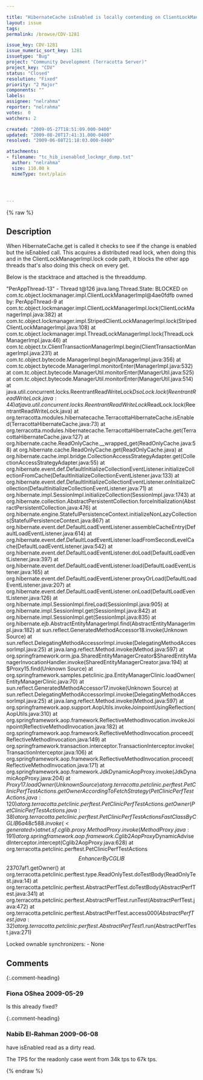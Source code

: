 ```yaml
---

title: "HibernateCache isEnabled is locally contending on ClientLockManagerImpl.lock"
layout: issue
tags: 
permalink: /browse/CDV-1281

issue_key: CDV-1281
issue_numeric_sort_key: 1281
issuetype: "Bug"
project: "Community Development (Terracotta Server)"
project_key: "CDV"
status: "Closed"
resolution: "Fixed"
priority: "2 Major"
components: ""
labels: 
assignee: "nelrahma"
reporter: "nelrahma"
votes:  0
watchers: 2

created: "2009-05-27T18:51:09.000-0400"
updated: "2009-08-20T17:41:31.000-0400"
resolved: "2009-06-08T21:18:03.000-0400"

attachments:
- filename: "tc_hib_isenabled_lockmgr_dump.txt"
  author: "nelrahma"
  size: 110.00 k
  mimeType: text/plain




---
```


{% raw %}

## Description

<div markdown="1" class="description">

When HibernateCache.get is called it checks to see if the change is enabled but the isEnabled call. This acquires a distributed read lock, when doing this
and in the ClientLockManagerImpl.lock code path, it blocks the other app threads that's also doing this check on every get.

Below is the stacktrace and attached is the threaddump.

"PerAppThread-13" - Thread t@126
   java.lang.Thread.State: BLOCKED on com.tc.object.lockmanager.impl.ClientLockManagerImpl@4ae0fdfb owned by: PerAppThread-9
	at com.tc.object.lockmanager.impl.ClientLockManagerImpl.lock(ClientLockManagerImpl.java:382)
	at com.tc.object.lockmanager.impl.StripedClientLockManagerImpl.lock(StripedClientLockManagerImpl.java:108)
	at com.tc.object.lockmanager.impl.ThreadLockManagerImpl.lock(ThreadLockManagerImpl.java:46)
	at com.tc.object.tx.ClientTransactionManagerImpl.begin(ClientTransactionManagerImpl.java:231)
	at com.tc.object.bytecode.ManagerImpl.begin(ManagerImpl.java:356)
	at com.tc.object.bytecode.ManagerImpl.monitorEnter(ManagerImpl.java:532)
	at com.tc.object.bytecode.ManagerUtil.monitorEnter(ManagerUtil.java:525)
	at com.tc.object.bytecode.ManagerUtil.monitorEnter(ManagerUtil.java:514)
	at java.util.concurrent.locks.ReentrantReadWriteLock$DsoLock.lock(ReentrantReadWriteLock.java:44)
	at java.util.concurrent.locks.ReentrantReadWriteLock$ReadLock.lock(ReentrantReadWriteLock.java)
	at org.terracotta.modules.hibernatecache.TerracottaHibernateCache.isEnabled(TerracottaHibernateCache.java:73)
	at org.terracotta.modules.hibernatecache.TerracottaHibernateCache.get(TerracottaHibernateCache.java:127)
	at org.hibernate.cache.ReadOnlyCache.\_\_wrapped\_get(ReadOnlyCache.java:58)
	at org.hibernate.cache.ReadOnlyCache.get(ReadOnlyCache.java)
	at org.hibernate.cache.impl.bridge.CollectionAccessStrategyAdapter.get(CollectionAccessStrategyAdapter.java:55)
	at org.hibernate.event.def.DefaultInitializeCollectionEventListener.initializeCollectionFromCache(DefaultInitializeCollectionEventListener.java:133)
	at org.hibernate.event.def.DefaultInitializeCollectionEventListener.onInitializeCollection(DefaultInitializeCollectionEventListener.java:71)
	at org.hibernate.impl.SessionImpl.initializeCollection(SessionImpl.java:1743)
	at org.hibernate.collection.AbstractPersistentCollection.forceInitialization(AbstractPersistentCollection.java:476)
	at org.hibernate.engine.StatefulPersistenceContext.initializeNonLazyCollections(StatefulPersistenceContext.java:867)
	at org.hibernate.event.def.DefaultLoadEventListener.assembleCacheEntry(DefaultLoadEventListener.java:614)
	at org.hibernate.event.def.DefaultLoadEventListener.loadFromSecondLevelCache(DefaultLoadEventListener.java:542)
	at org.hibernate.event.def.DefaultLoadEventListener.doLoad(DefaultLoadEventListener.java:397)
	at org.hibernate.event.def.DefaultLoadEventListener.load(DefaultLoadEventListener.java:165)
	at org.hibernate.event.def.DefaultLoadEventListener.proxyOrLoad(DefaultLoadEventListener.java:207)
	at org.hibernate.event.def.DefaultLoadEventListener.onLoad(DefaultLoadEventListener.java:126)
	at org.hibernate.impl.SessionImpl.fireLoad(SessionImpl.java:905)
	at org.hibernate.impl.SessionImpl.get(SessionImpl.java:842)
	at org.hibernate.impl.SessionImpl.get(SessionImpl.java:835)
	at org.hibernate.ejb.AbstractEntityManagerImpl.find(AbstractEntityManagerImpl.java:182)
	at sun.reflect.GeneratedMethodAccessor18.invoke(Unknown Source)
	at sun.reflect.DelegatingMethodAccessorImpl.invoke(DelegatingMethodAccessorImpl.java:25)
	at java.lang.reflect.Method.invoke(Method.java:597)
	at org.springframework.orm.jpa.SharedEntityManagerCreator$SharedEntityManagerInvocationHandler.invoke(SharedEntityManagerCreator.java:194)
	at $Proxy15.find(Unknown Source)
	at org.springframework.samples.petclinic.jpa.EntityManagerClinic.loadOwner(EntityManagerClinic.java:70)
	at sun.reflect.GeneratedMethodAccessor17.invoke(Unknown Source)
	at sun.reflect.DelegatingMethodAccessorImpl.invoke(DelegatingMethodAccessorImpl.java:25)
	at java.lang.reflect.Method.invoke(Method.java:597)
	at org.springframework.aop.support.AopUtils.invokeJoinpointUsingReflection(AopUtils.java:310)
	at org.springframework.aop.framework.ReflectiveMethodInvocation.invokeJoinpoint(ReflectiveMethodInvocation.java:182)
	at org.springframework.aop.framework.ReflectiveMethodInvocation.proceed(ReflectiveMethodInvocation.java:149)
	at org.springframework.transaction.interceptor.TransactionInterceptor.invoke(TransactionInterceptor.java:106)
	at org.springframework.aop.framework.ReflectiveMethodInvocation.proceed(ReflectiveMethodInvocation.java:171)
	at org.springframework.aop.framework.JdkDynamicAopProxy.invoke(JdkDynamicAopProxy.java:204)
	at $Proxy17.loadOwner(Unknown Source)
	at org.terracotta.petclinic.perftest.PetClinicPerfTestActions.getOwnerAccordingToFetchStrategy(PetClinicPerfTestActions.java:120)
	at org.terracotta.petclinic.perftest.PetClinicPerfTestActions.getOwner(PetClinicPerfTestActions.java:38)
	at org.terracotta.petclinic.perftest.PetClinicPerfTestActions$$FastClassByCGLIB$$6a48c588.invoke(<generated>)
	at net.sf.cglib.proxy.MethodProxy.invoke(MethodProxy.java:191)
	at org.springframework.aop.framework.Cglib2AopProxy$DynamicAdvisedInterceptor.intercept(Cglib2AopProxy.java:628)
	at org.terracotta.petclinic.perftest.PetClinicPerfTestActions$$EnhancerByCGLIB$$23707af1.getOwner(<generated>)
	at org.terracotta.petclinic.perftest.type.ReadOnlyTest.doTestBody(ReadOnlyTest.java:14)
	at org.terracotta.petclinic.perftest.AbstractPerfTest.doTestBody(AbstractPerfTest.java:341)
	at org.terracotta.petclinic.perftest.AbstractPerfTest.runTest(AbstractPerfTest.java:472)
	at org.terracotta.petclinic.perftest.AbstractPerfTest.access$000(AbstractPerfTest.java:32)
	at org.terracotta.petclinic.perftest.AbstractPerfTest$1.run(AbstractPerfTest.java:271)

   Locked ownable synchronizers:
	- None


</div>

## Comments


{:.comment-heading}
### **Fiona OShea** <span class="date">2009-05-29</span>

<div markdown="1" class="comment">

Is this already fixed?

</div>


{:.comment-heading}
### **Nabib El-Rahman** <span class="date">2009-06-08</span>

<div markdown="1" class="comment">

have isEnabled read as a dirty read. 

The TPS for the readonly case went from 34k tps to 67k tps.

</div>



{% endraw %}
